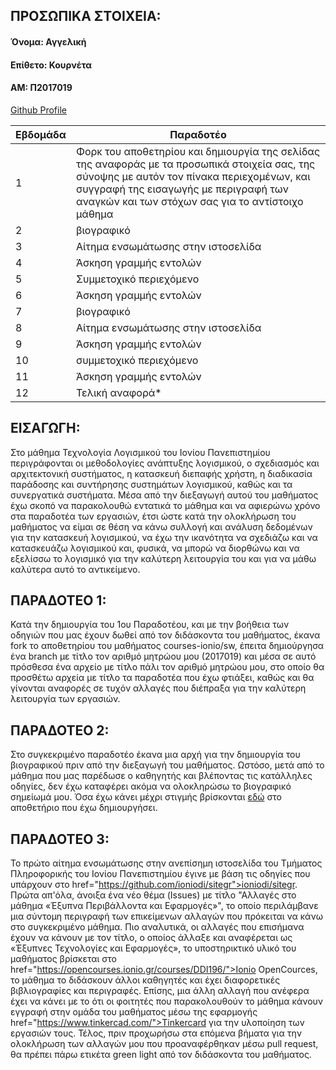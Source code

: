 ## ΠΡΟΣΩΠΙΚΑ ΣΤΟΙΧΕΙΑ:

#### Όνομα: Αγγελική
#### Επίθετο: Κουρνέτα
#### ΑΜ: Π2017019
<a href="https://github.com/p17kour/">Github Profile</a>

| Εβδομάδα | Παραδοτέο |
| --- | --- |
| 1 | Φορκ του αποθετηρίου και δημιουργία της σελίδας της αναφοράς με τα προσωπικά στοιχεία σας, της σύνοψης με αυτόν τον πίνακα περιεχομένων, και συγγραφή της εισαγωγής με περιγραφή των αναγκών και των στόχων σας για το αντίστοιχο μάθημα |
| 2 | βιογραφικό |
| 3 | Αίτημα ενσωμάτωσης στην ιστοσελίδα |
| 4 | Άσκηση γραμμής εντολών |
| 5 | Συμμετοχικό περιεχόμενο |
| 6 | Άσκηση γραμμής εντολών |
| 7 | βιογραφικό |
| 8 | Αίτημα ενσωμάτωσης στην ιστοσελίδα |
| 9 | Άσκηση γραμμής εντολών |
| 10 | συμμετοχικό περιεχόμενο |
| 11 | Άσκηση γραμμής εντολών |
| 12 | Τελική αναφορά* |

## <a name="P">ΕΙΣΑΓΩΓΗ:</a>
Στο μάθημα Τεχνολογία Λογισμικού του Ιονίου Πανεπιστημίου περιγράφονται οι μεθοδολογίες ανάπτυξης λογισμικού, ο σχεδιασμός και αρχιτεκτονική συστήματος, η κατασκευή διεπαφής 
χρήστη, η διαδικασία παράδοσης και συντήρησης συστημάτων λογισμικού, καθώς και τα συνεργατικά συστήματα. Μέσα από την διεξαγωγή αυτού του μαθήματος έχω σκοπό να παρακολουθώ 
εντατικά  το μάθημα και να αφιερώνω χρόνο στα παραδοτέα των εργασιών, έτσι ώστε κατά την ολοκλήρωση του μαθήματος να είμαι σε θέση να κάνω συλλογή και ανάλυση δεδομένων για την 
κατασκευή λογισμικού, να έχω την ικανότητα να σχεδιάζω και να κατασκευάζω λογισμικού και, φυσικά, να μπορώ να διορθώνω και να εξελίσσω το λογισμικό για την καλύτερη λειτουργία 
του και για να μάθω καλύτερα αυτό το αντικείμενο.

## <a name="P">ΠΑΡΑΔΟΤΕΟ 1:</a>
Κατά την δημιουργία του 1ου Παραδοτέου, και με την βοήθεια των οδηγιών που μας έχουν δωθεί από τον διδάσκοντα του μαθήματος, έκανα fork το αποθετηρίου του μαθήματος courses-ionio/sw, έπειτα δημιούργησα ένα branch με τίτλο τον αριθμό μητρώου μου (2017019) και μέσα σε αυτό πρόσθεσα ένα αρχείο με τίτλο πάλι τον αριθμό μητρώου μου, στο οποίο θα προσθέτω αρχεία με τίτλο τα παραδοτέα που έχω φτιάξει, καθώς και θα γίνονται αναφορές σε τυχόν αλλαγές που διέπραξα για την καλύτερη λειτουργία των εργασιών.

## <a name="P">ΠΑΡΑΔΟΤΕΟ 2:</a>
Στο συγκεκριμένο παραδοτέο έκανα μια αρχή για την δημιουργία του βιογραφικού πριν από την διεξαγωγή του μαθήματος. Ωστόσο, μετά από το μάθημα που μας παρέδωσε ο καθηγητής και βλέποντας τις κατάλληλες οδηγίες, δεν έχω καταφέρει ακόμα να ολοκληρώσω το βιογραφικό σημείωμά μου. Όσα έχω κάνει μέχρι στιγμής βρίσκονται <a href="https://github.com/p17kour/MyCV">εδώ</a> στο αποθετήριο που έχω δημιουργήσει.

## <a name="P">ΠΑΡΑΔΟΤΕΟ 3:</a>
Το πρώτο αίτημα ενσωμάτωσης στην ανεπίσημη ιστοσελίδα του Τμήματος Πληροφορικής του Ιονίου Πανεπιστημίου έγινε με βάση τις οδηγίες που υπάρχουν στο href="https://github.com/ioniodi/sitegr">ioniodi/sitegr</a>. Πρώτα απ'όλα, άνοιξα ένα νέο θέμα (Issues) με τίτλο "Αλλαγές στο μάθημα «Έξυπνα Περιβάλλοντα και Εφαρμογές»", το οποίο περιλάμβανε μια σύντομη περιγραφή των επικείμενων αλλαγών που πρόκειται να κάνω στο συγκεκριμένο μάθημα. Πιο αναλυτικά, οι αλλαγές που επισήμανα έχουν να κάνουν με τον τίτλο, ο οποίος άλλαξε και αναφέρεται ως «Έξυπνες Τεχνολογίες και Εφαρμογές», το υποστηρικτικό υλικό του μαθήματος βρίσκεται στο href="https://opencourses.ionio.gr/courses/DDI196/">Ionio OpenCources</a>, το μάθημα το διδάσκουν άλλοι καθηγητές και έχει διαφορετικές βιβλιογραφίες και περιγραφές. Επίσης, μια άλλη αλλαγή που ανέφερα έχει να κάνει με το ότι οι φοιτητές που παρακολουθούν το μάθημα κάνουν εγγραφή στην ομάδα του μαθήματος μέσω της εφαρμογής href="https://www.tinkercad.com/">Tinkercard</a> για την υλοποίηση των εργασιών τους. Τέλος, πριν προχωρήσω στα επόμενα βήματα για την ολοκλήρωση των αλλαγών μου που προαναφέρθηκαν μέσω pull request, θα πρέπει πάρω ετικέτα green light από τον διδάσκοντα του μαθήματος.  

